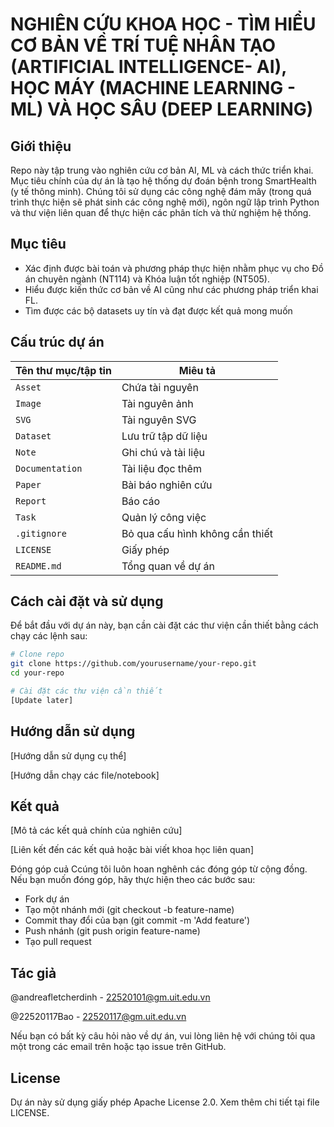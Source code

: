 # NGHIÊN CỨU KHOA HỌC - TÌM HIỂU CƠ BẢN VỀ TRÍ TUỆ NHÂN TẠO (ARTIFICIAL INTELLIGENCE- AI), HỌC MÁY (MACHINE LEARNING - ML) VÀ HỌC SÂU (DEEP LEARNING)

## Giới thiệu

Repo này tập trung vào nghiên cứu cơ bản AI, ML và cách thức triển khai. Mục tiêu chính của dự án là tạo hệ thống dự đoán bệnh trong SmartHealth (y tế thông minh). Chúng tôi sử dụng các công nghệ đám mây (trong quá trình thực hiện sẽ phát sinh các công nghệ mới), ngôn ngữ lập trình Python và thư viện liên quan để thực hiện các phân tích và thử nghiệm hệ thống.

## Mục tiêu
- Xác định được bài toán và phương pháp thực hiện nhằm phục vụ cho Đồ án chuyên ngành (NT114) và Khóa luận tốt nghiệp (NT505).
- Hiểu được kiến thức cơ bản về AI cũng như các phương pháp triển khai FL.
- Tìm được các bộ datasets uy tín và đạt được kết quả mong muốn

## Cấu trúc dự án


| Tên thư mục/tập tin | Miêu tả                          |
|---------------------|----------------------------------|
| `Asset`             | Chứa tài nguyên                 |
|     `Image`         | Tài nguyên ảnh                  |
|     `SVG`           | Tài nguyên SVG                  |
| `Dataset`           | Lưu trữ tập dữ liệu             |
| `Note`              | Ghi chú và tài liệu             |
|     `Documentation` | Tài liệu đọc thêm               |
| `Paper`             | Bài báo nghiên cứu              |
| `Report`            | Báo cáo                         |
| `Task`              | Quản lý công việc               |
| `.gitignore`        | Bỏ qua cấu hình không cần thiết |
| `LICENSE`           | Giấy phép                       |
| `README.md`         | Tổng quan về dự án              |



## Cách cài đặt và sử dụng

Để bắt đầu với dự án này, bạn cần cài đặt các thư viện cần thiết bằng cách chạy các lệnh sau:

```bash
# Clone repo
git clone https://github.com/yourusername/your-repo.git
cd your-repo

# Cài đặt các thư viện cần thiết
[Update later]

```

## Hướng dẫn sử dụng
[Hướng dẫn sử dụng cụ thể] 

[Hướng dẫn chạy các file/notebook]

## Kết quả
[Mô tả các kết quả chính của nghiên cứu]

[Liên kết đến các kết quả hoặc bài viết khoa học liên quan]

Đóng góp cuả Ccúng tôi luôn hoan nghênh các đóng góp từ cộng đồng. Nếu bạn muốn đóng góp, hãy thực hiện theo các bước sau:

- Fork dự án
- Tạo một nhánh mới (git checkout -b feature-name)
- Commit thay đổi của bạn (git commit -m 'Add feature')
- Push nhánh (git push origin feature-name)
- Tạo pull request

## Tác giả

@andreafletcherdinh - 22520101@gm.uit.edu.vn

@22520117Bao - 22520117@gm.uit.edu.vn

Nếu bạn có bất kỳ câu hỏi nào về dự án, vui lòng liên hệ với chúng tôi qua một trong các email trên hoặc tạo issue trên GitHub.

## License
Dự án này sử dụng giấy phép Apache License 2.0. Xem thêm chi tiết tại file LICENSE.
